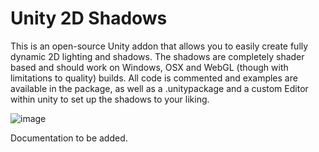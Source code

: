 # Unity 2D Shadows
This is an open-source Unity addon that allows you to easily create fully dynamic 2D lighting and shadows. The shadows are completely shader based and should work on Windows, OSX and WebGL (though with limitations to quality) builds. All code is commented and examples are available in the package, as well as a .unitypackage and a custom Editor within unity to set up the shadows to your liking.

![image](https://dl.dropboxusercontent.com/u/38127392/2DShadows.png)


Documentation to be added.
